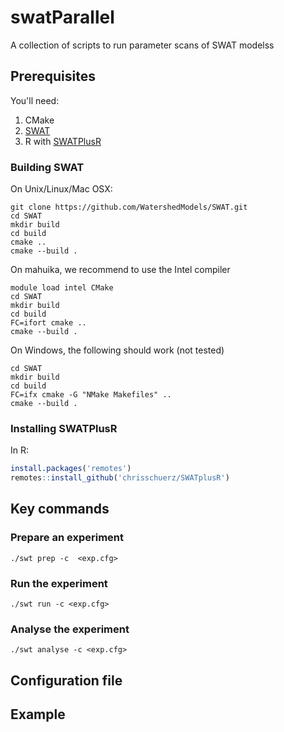 # swatParallel
A collection of scripts to run parameter scans of SWAT modelss

## Prerequisites

You'll need:
 1. CMake
 1. [SWAT](https://github.com/WatershedModels/SWAT.git)
 2. R with [SWATPlusR](https://chrisschuerz.github.io/SWATplusR/articles/SWATplusR.html)


### Building SWAT 

On Unix/Linux/Mac OSX:
```
git clone https://github.com/WatershedModels/SWAT.git
cd SWAT
mkdir build
cd build
cmake ..
cmake --build . 
```

On mahuika, we recommend to use the Intel compiler
```
module load intel CMake
cd SWAT
mkdir build
cd build
FC=ifort cmake ..
cmake --build . 
```

On Windows, the following should work (not tested)
```
cd SWAT
mkdir build
cd build
FC=ifx cmake -G "NMake Makefiles" ..
cmake --build .
```

### Installing SWATPlusR

In R:
```R
install.packages('remotes')
remotes::install_github('chrisschuerz/SWATplusR')
```

## Key commands

### Prepare an experiment

```
./swt prep -c  <exp.cfg>
```

### Run the experiment

```
./swt run -c <exp.cfg>
```

### Analyse the experiment
```
./swt analyse -c <exp.cfg>
```

## Configuration file



## Example


